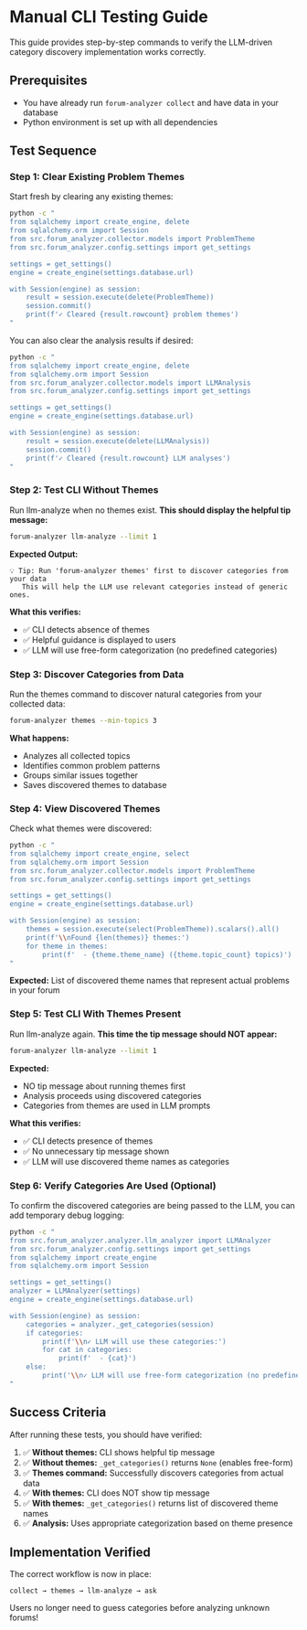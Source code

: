 # Manual CLI Testing Guide

This guide provides step-by-step commands to verify the LLM-driven category discovery implementation works correctly.

## Prerequisites

- You have already run `forum-analyzer collect` and have data in your database
- Python environment is set up with all dependencies

## Test Sequence

### Step 1: Clear Existing Problem Themes

Start fresh by clearing any existing themes:

```bash
python -c "
from sqlalchemy import create_engine, delete
from sqlalchemy.orm import Session
from src.forum_analyzer.collector.models import ProblemTheme
from src.forum_analyzer.config.settings import get_settings

settings = get_settings()
engine = create_engine(settings.database.url)

with Session(engine) as session:
    result = session.execute(delete(ProblemTheme))
    session.commit()
    print(f'✓ Cleared {result.rowcount} problem themes')
"
```

You can also clear the analysis results if desired:

```bash
python -c "
from sqlalchemy import create_engine, delete
from sqlalchemy.orm import Session
from src.forum_analyzer.collector.models import LLMAnalysis
from src.forum_analyzer.config.settings import get_settings

settings = get_settings()
engine = create_engine(settings.database.url)

with Session(engine) as session:
    result = session.execute(delete(LLMAnalysis))
    session.commit()
    print(f'✓ Cleared {result.rowcount} LLM analyses')
"
```

### Step 2: Test CLI Without Themes

Run llm-analyze when no themes exist. **This should display the helpful tip message:**

```bash
forum-analyzer llm-analyze --limit 1
```

**Expected Output:**
```
💡 Tip: Run 'forum-analyzer themes' first to discover categories from your data
   This will help the LLM use relevant categories instead of generic ones.
```

**What this verifies:**
- ✅ CLI detects absence of themes
- ✅ Helpful guidance is displayed to users
- ✅ LLM will use free-form categorization (no predefined categories)

### Step 3: Discover Categories from Data

Run the themes command to discover natural categories from your collected data:

```bash
forum-analyzer themes --min-topics 3
```

**What happens:**
- Analyzes all collected topics
- Identifies common problem patterns
- Groups similar issues together
- Saves discovered themes to database

### Step 4: View Discovered Themes

Check what themes were discovered:

```bash
python -c "
from sqlalchemy import create_engine, select
from sqlalchemy.orm import Session
from src.forum_analyzer.collector.models import ProblemTheme
from src.forum_analyzer.config.settings import get_settings

settings = get_settings()
engine = create_engine(settings.database.url)

with Session(engine) as session:
    themes = session.execute(select(ProblemTheme)).scalars().all()
    print(f'\\nFound {len(themes)} themes:')
    for theme in themes:
        print(f'  - {theme.theme_name} ({theme.topic_count} topics)')
"
```

**Expected:** List of discovered theme names that represent actual problems in your forum

### Step 5: Test CLI With Themes Present

Run llm-analyze again. **This time the tip message should NOT appear:**

```bash
forum-analyzer llm-analyze --limit 1
```

**Expected:**
- NO tip message about running themes first
- Analysis proceeds using discovered categories
- Categories from themes are used in LLM prompts

**What this verifies:**
- ✅ CLI detects presence of themes
- ✅ No unnecessary tip message shown
- ✅ LLM will use discovered theme names as categories

### Step 6: Verify Categories Are Used (Optional)

To confirm the discovered categories are being passed to the LLM, you can add temporary debug logging:

```bash
python -c "
from src.forum_analyzer.analyzer.llm_analyzer import LLMAnalyzer
from src.forum_analyzer.config.settings import get_settings
from sqlalchemy import create_engine
from sqlalchemy.orm import Session

settings = get_settings()
analyzer = LLMAnalyzer(settings)
engine = create_engine(settings.database.url)

with Session(engine) as session:
    categories = analyzer._get_categories(session)
    if categories:
        print(f'\\n✓ LLM will use these categories:')
        for cat in categories:
            print(f'  - {cat}')
    else:
        print('\\n✓ LLM will use free-form categorization (no predefined categories)')
"
```

## Success Criteria

After running these tests, you should have verified:

1. ✅ **Without themes:** CLI shows helpful tip message
2. ✅ **Without themes:** `_get_categories()` returns `None` (enables free-form)
3. ✅ **Themes command:** Successfully discovers categories from actual data
4. ✅ **With themes:** CLI does NOT show tip message
5. ✅ **With themes:** `_get_categories()` returns list of discovered theme names
6. ✅ **Analysis:** Uses appropriate categorization based on theme presence

## Implementation Verified

The correct workflow is now in place:

```
collect → themes → llm-analyze → ask
```

Users no longer need to guess categories before analyzing unknown forums!